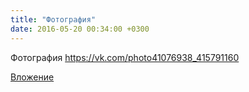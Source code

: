 ```yaml
---
title: "Фотография"
date: 2016-05-20 00:34:00 +0300
---
```


Фотография
https://vk.com/photo41076938_415791160

[Вложение](https://vk.com/photo41076938_415791160)
